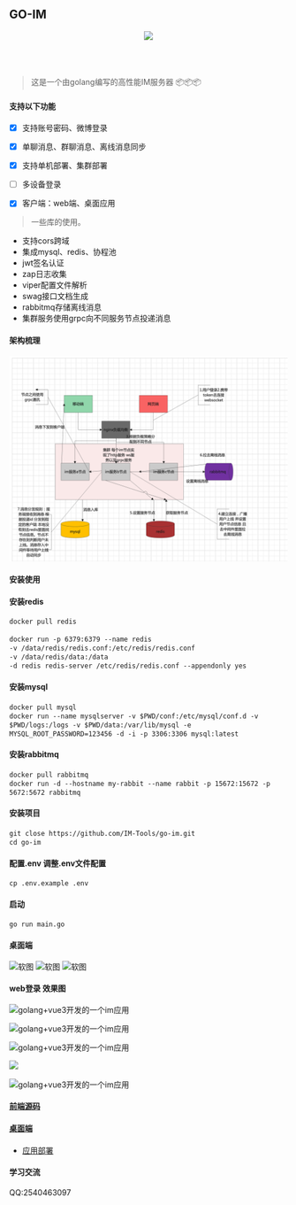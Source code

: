 ## GO-IM

<p align="center">
<img src="https://img.shields.io/badge/license-MIT-green" />
</p>
<br/>
<br/>

> 这是一个由golang编写的高性能IM服务器 📦📦📦

#### 支持以下功能

   - [x] 支持账号密码、微博登录
   - [x] 单聊消息、群聊消息、离线消息同步
   - [x] 支持单机部署、集群部署
   - [ ] 多设备登录
   - [x] 客户端：web端、桌面应用

   
> 一些库的使用。

 * 支持cors跨域
 * 集成mysql、redis、协程池
 * jwt签名认证
 * zap日志收集
 * viper配置文件解析
 * swag接口文档生成
 * rabbitmq存储离线消息
 * 集群服务使用grpc向不同服务节点投递消息
 

   
  
#### 架构梳理



![](docs/架构实例图.png)


#### 安装使用

#### 安装redis
```shell
docker pull redis

docker run -p 6379:6379 --name redis
-v /data/redis/redis.conf:/etc/redis/redis.conf
-v /data/redis/data:/data
-d redis redis-server /etc/redis/redis.conf --appendonly yes
```

#### 安装mysql
```shell
docker pull mysql
docker run --name mysqlserver -v $PWD/conf:/etc/mysql/conf.d -v $PWD/logs:/logs -v $PWD/data:/var/lib/mysql -e MYSQL_ROOT_PASSWORD=123456 -d -i -p 3306:3306 mysql:latest
```
#### 安装rabbitmq
```shell
docker pull rabbitmq
docker run -d --hostname my-rabbit --name rabbit -p 15672:15672 -p 5672:5672 rabbitmq

```
#### 安装项目
```shell
git close https://github.com/IM-Tools/go-im.git
cd go-im
```

#### 配置.env 调整.env文件配置
```shell
cp .env.example .env
```
#### 启动
```shell
go run main.go
```

#### 桌面端

![软图](https://img-blog.csdnimg.cn/280378527ad34e0caac69f6e696c21c0.png?x-oss-process=image/watermark,type_d3F5LXplbmhlaQ,shadow_50,text_Q1NETiBA5r2c6Juw,size_20,color_FFFFFF,t_70,g_se,x_16#pic_center)
![软图](https://img-blog.csdnimg.cn/b04c1fb7ec244a0ea5923199ef4743c5.png?x-oss-process=image/watermark,type_d3F5LXplbmhlaQ,shadow_50,text_Q1NETiBA5r2c6Juw,size_20,color_FFFFFF,t_70,g_se,x_16#pic_center)
![软图](https://img-blog.csdnimg.cn/446c7f1cb8384d2a8f34ff053e43f201.png?x-oss-process=image/watermark,type_d3F5LXplbmhlaQ,shadow_50,text_Q1NETiBA5r2c6Juw,size_20,color_FFFFFF,t_70,g_se,x_16#pic_center)

#### web登录 效果图
![golang+vue3开发的一个im应用](https://cdn.learnku.com/uploads/images/202108/14/32593/aajXTvR3GF.png!large)

![golang+vue3开发的一个im应用](https://cdn.learnku.com/uploads/images/202108/14/32593/2tVT1ndyTS.png!large)

![golang+vue3开发的一个im应用](https://cdn.learnku.com/uploads/images/202108/14/32593/3Gg8G6wca9.png!large)

 ![](https://cdn.learnku.com/uploads/images/202108/14/32593/XnIO6j3QEr.jpg!large)
 
![golang+vue3开发的一个im应用](https://cdn.learnku.com/uploads/images/202108/14/32593/8p1uALKM18.png!large)

#### [前端源码](https://github.com/pl1998/web-im-app)
#### [桌面端](暂未开源)



#### 
  * [应用部署](/docs/1.部署文档.md)

#### 学习交流

QQ:2540463097